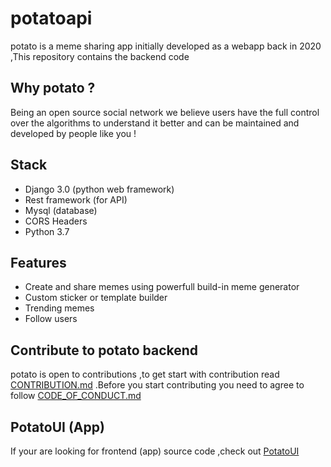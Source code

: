 # potatoapi
potato is a meme sharing app initially developed as a webapp back in 2020 ,This repository contains the backend code
## Why potato ?
Being an open source social network we believe users have the full control over the algorithms to understand it better  and can be maintained and developed by people like you !
## Stack  
- Django 3.0 (python web framework)
- Rest framework (for API)
- Mysql (database)
- CORS Headers 
- Python 3.7

## Features
- Create and share memes using powerfull build-in meme generator
- Custom sticker or template builder
- Trending memes
- Follow users

## Contribute to potato backend
potato is open to contributions ,to get start with contribution read [CONTRIBUTION.md](https://github.com/mellofordev/potatoapi/blob/main/CONTRIBUTION.md) .Before you start contributing you need to agree to follow [CODE_OF_CONDUCT.md](https://github.com/mellofordev/potatoapi/blob/main/CODE_OF_CONDUCT.md)

## PotatoUI (App)
If your are looking for frontend (app) source code ,check out [PotatoUI](https://github.com/mellofordev/potato-ui/tree/master)
